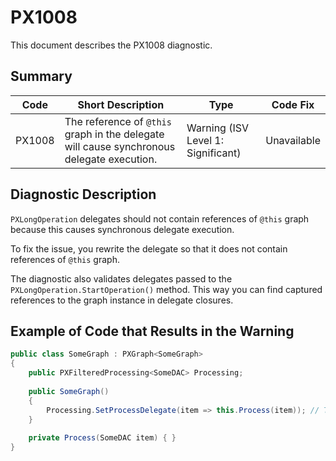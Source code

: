 # PX1008
This document describes the PX1008 diagnostic.

## Summary

| Code   | Short Description                                                                         | Type                           | Code Fix    | 
| ------ | ----------------------------------------------------------------------------------------- | ------------------------------ | ----------- | 
| PX1008 | The reference of `@this` graph in the delegate will cause synchronous delegate execution. | Warning (ISV Level 1: Significant) | Unavailable | 

## Diagnostic Description
`PXLongOperation` delegates should not contain references of `@this` graph because this causes synchronous delegate execution.

To fix the issue, you rewrite the delegate so that it does not contain references of `@this` graph.

The diagnostic also validates delegates passed to the `PXLongOperation.StartOperation()` method. This way you can find captured references to the graph instance in delegate closures.

## Example of Code that Results in the Warning

```C#
public class SomeGraph : PXGraph<SomeGraph>
{
    public PXFilteredProcessing<SomeDAC> Processing;
  
    public SomeGraph()
    {
        Processing.SetProcessDelegate(item => this.Process(item)); // The PX1008 warning is displayed for this line.
    }
  
    private Process(SomeDAC item) { }
}
```